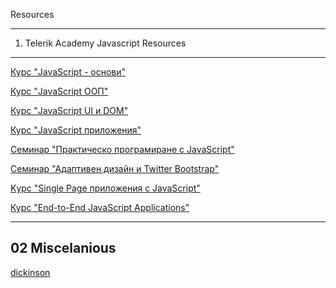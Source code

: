  Resources

--------------------------------------------------------------------------
01. Telerik Academy Javascript Resources
--------------------------------------------------------------------------

[Курс "JavaScript - основи"](https://telerikacademy.com/Courses/Courses/Details/173)

[Курс "JavaScript ООП"](https://telerikacademy.com/Courses/Courses/Details/179)

[Курс "JavaScript UI и DOM"](https://telerikacademy.com/Courses/Courses/Details/178)

[Курс "JavaScript приложения"](https://telerikacademy.com/Courses/Courses/Details/182)

[Семинар "Практическо програмиране с JavaScript"](https://telerikacademy.com/Courses/Courses/Details/70)

[Семинар "Адаптивен дизайн и Twitter Bootstrap"](https://telerikacademy.com/Courses/Courses/Details/184)

[Kурс "Single Page приложения с JavaScript"](https://telerikacademy.com/Courses/Courses/Details/189)

[Курс "End-to-End JavaScript Applications"](https://telerikacademy.com/Courses/Courses/Details/192)

--------------------------------------------------------------------------
02 Miscelanious
--------------------------------------------------------------------------

[dickinson](http://users.dickinson.edu/~braught/courses/cs131s99/)
